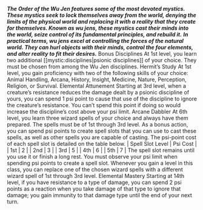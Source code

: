 ***The Order of the Wu Jen features some of the most devoted mystics. These mystics seek to lock themselves away from the world, denying the limits of the physical world and replacing it with a reality that they create for themselves. Known as wu jens, these mystics cast their minds into the world, seize control of its fundamental principles, and rebuild it.***
***In practical terms, wu jens excel at controlling the forces of the natural world. They can hurl objects with their minds, control the four elements, and alter reality to fit their desires.***
Bonus Disciplines
At 1st level, you learn two additional [[mystic:disciplines|psionic disciplines]] of your choice. They must be chosen from among the Wu Jen disciplines.
Hermit’s Study
At 1st level, you gain proficiency with two of the following skills of your choice: Animal Handling, Arcana, History, Insight, Medicine, Nature, Perception, Religion, or Survival.
Elemental Attunement
Starting at 3rd level, when a creature’s resistance reduces the damage dealt by a psionic discipline of yours, you can spend 1 psi point to cause that use of the discipline to ignore the creature’s resistance. You can’t spend this point if doing so would increase the discipline’s cost above your psi limit.
Arcane Dabbler
At 6th level, you learn three wizard spells of your choice and always have them prepared. The spells must be of 1st through 3rd level.
As a bonus action, you can spend psi points to create spell slots that you can use to cast these spells, as well as other spells you are capable of casting. The psi-point cost of each spell slot is detailed on the table below.
| Spell Slot Level | Psi Cost |
| 1st | 2 |
| 2nd | 3 |
| 3rd | 5 |
| 4th | 6 |
| 5th | 7 |
The spell slot remains until you use it or finish a long rest. You must observe your psi limit when spending psi points to create a spell slot.
Whenever you gain a level in this class, you can replace one of the chosen wizard spells with a different wizard spell of 1st through 3rd level.
Elemental Mastery
Starting at 14th level, if you have resistance to a type of damage, you can spend 2 psi points as a reaction when you take damage of that type to ignore that damage; you gain immunity to that damage type until the end of your next turn.